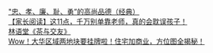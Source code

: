   
[&quot;忠、孝、廉、耻、勇”的高尚品德（经典）](http://www.dianyue.me/archives/293/fuwb0amq6jtynw5i/)  
[【家长阅读】这11点，千万别单靠老师，真的会耽误孩子！](http://www.dianyue.me/archives/450/w427566qid2m9cba/)  
[林语堂《茶与交友》](http://www.dianyue.me/archives/323/w79xurf6sdkc8kcg/)  
[Wow！大华区域两地块要挂牌啦！住宅加商业，方位图全揭秘！](http://www.dianyue.me/archives/974/ud72mwtiwbz6hpx4/)